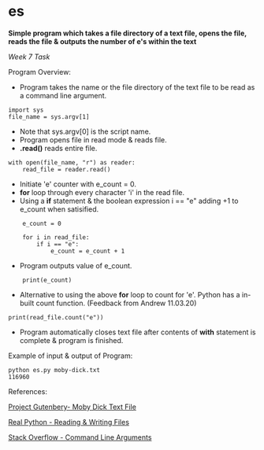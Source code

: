 # es

**Simple program which takes a file directory of a text file, opens the file, reads the file & outputs the number of e's within the text**

*Week 7 Task*

Program Overview:
- Program takes the name or the file directory of the text file to be read as a command line argument.
```
import sys                                  
file_name = sys.argv[1]
```
- Note that sys.argv[0] is the script name.
- Program opens file in read mode & reads file.
- **.read()** reads entire file. 
```
with open(file_name, "r") as reader:       
    read_file = reader.read()
```
- Initiate 'e' counter with e_count = 0.
- **for** loop through every character 'i' in the read file.
- Using a **if** statement & the boolean expression i == "e" adding +1 to e_count when satisified.
```
    e_count = 0                             
    
    for i in read_file:                    
        if i == "e":                       
            e_count = e_count + 1
```
- Program outputs value of e_count.
```
    print(e_count)
```
- Alternative to using the above **for** loop to count for 'e'. Python has a in-built count function. (Feedback from Andrew 11.03.20)
```
print(read_file.count("e"))
```
- Program automatically closes text file after contents of **with** statement is complete & program is finished.

Example of input & output of Program:
```
python es.py moby-dick.txt
116960
```

References:

[Project Gutenbery- Moby Dick Text File](https://www.gutenberg.org/files/2701/old/moby10b.txt)

[Real Python - Reading & Writing Files](https://realpython.com/read-write-files-python/)

[Stack Overflow - Command Line Arguments](https://stackoverflow.com/questions/7439145/i-want-to-read-in-a-file-from-the-command-line-in-python/7439162)

